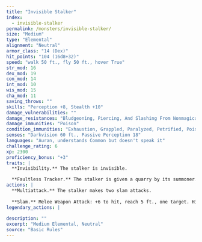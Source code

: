 ```yaml
---
title: "Invisible Stalker"
index:
  - invisible-stalker
permalink: /monsters/invisible-stalker/
size: "Medium"
type: "Elemental"
alignment: "Neutral"
armor_class: "14 (Dex)"
hit_points: "104 (16d8+32)"
speed: "walk 50 ft., fly 50 ft., hover True"
str_mod: 16
dex_mod: 19
con_mod: 14
int_mod: 10
wis_mod: 15
cha_mod: 11
saving_throws: ""
skills: "Perception +8, Stealth +10"
damage_vulnerabilities: ""
damage_resistances: "Bludgeoning, Piercing, And Slashing From Nonmagical Weapons"
damage_immunities: "Poison"
condition_immunities: "Exhaustion, Grappled, Paralyzed, Petrified, Poisoned, Prone, Restrained, Unconscious"
senses: "Darkvision 60 ft., Passive Perception 18"
languages: "Auran, understands Common but doesn't speak it"
challenge_rating: 6
xp: 2300
proficiency_bonus: "+3"
traits: |
  **Invisibility.** The stalker is invisible.

  **Faultless Tracker.** The stalker is given a quarry by its summoner. The stalker knows the direction and distance to its quarry as long as the two of them are on the same plane of existence. The stalker also knows the location of its summoner.
actions: |
  **Multiattack.** The stalker makes two slam attacks.
  
  **Slam.** Melee Weapon Attack: +6 to hit, reach 5 ft., one target. Hit: 10 (2d6 + 3) bludgeoning damage.  
legendary_actions: |
  
description: ""
excerpt: "Medium Elemental, Neutral"
source: "Basic Rules"
---
```

